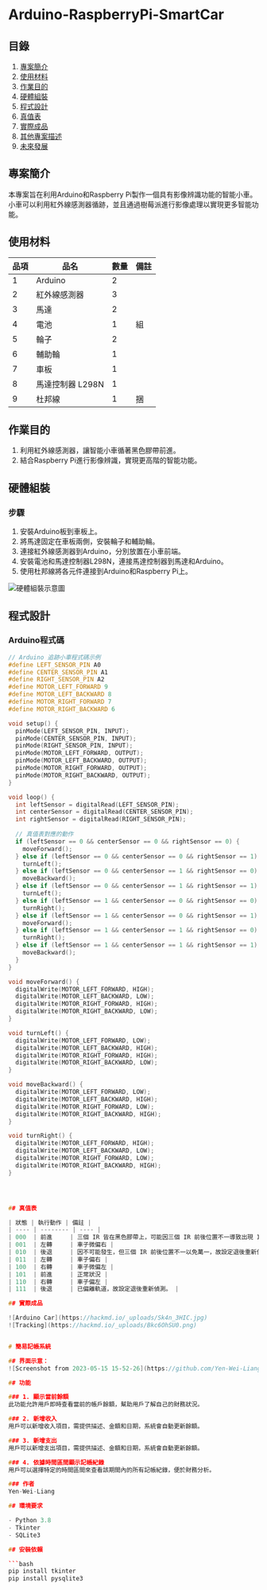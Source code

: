 # Arduino-RaspberryPi-SmartCar

## 目錄

1. [專案簡介](#專案簡介)
2. [使用材料](#使用材料)
3. [作業目的](#作業目的)
4. [硬體組裝](#硬體組裝)
5. [程式設計](#程式設計)
6. [真值表](#真值表)
7. [實際成品](#實際成品)
8. [其他專案描述](#其他專案描述)
9. [未來發展](#未來發展)

## 專案簡介

本專案旨在利用Arduino和Raspberry Pi製作一個具有影像辨識功能的智能小車。小車可以利用紅外線感測器循跡，並且通過樹莓派進行影像處理以實現更多智能功能。

## 使用材料

| 品項           | 品名           | 數量 | 備註                      |
| -------------- | -------------- | ---- | ------------------------- |
| 1              | Arduino        | 2    |                           |
| 2              | 紅外線感測器   | 3    |                           |
| 3              | 馬達           | 2    |                           |
| 4              | 電池           | 1    | 組                        |
| 5              | 輪子           | 2    |                           |
| 6              | 輔助輪         | 1    |                           |
| 7              | 車板           | 1    |                           |
| 8              | 馬達控制器 L298N| 1    |                           |
| 9              | 杜邦線         | 1    | 捆                        |

## 作業目的

1. 利用紅外線感測器，讓智能小車循著黑色膠帶前進。
2. 結合Raspberry Pi進行影像辨識，實現更高階的智能功能。

## 硬體組裝

### 步驟

1. 安裝Arduino板到車板上。
2. 將馬達固定在車板兩側，安裝輪子和輔助輪。
3. 連接紅外線感測器到Arduino，分別放置在小車前端。
4. 安裝電池和馬達控制器L298N，連接馬達控制器到馬達和Arduino。
5. 使用杜邦線將各元件連接到Arduino和Raspberry Pi上。

![硬體組裝示意圖](path/to/your/image.jpg)

## 程式設計

### Arduino程式碼

```cpp
// Arduino 追跡小車程式碼示例
#define LEFT_SENSOR_PIN A0
#define CENTER_SENSOR_PIN A1
#define RIGHT_SENSOR_PIN A2
#define MOTOR_LEFT_FORWARD 9
#define MOTOR_LEFT_BACKWARD 8
#define MOTOR_RIGHT_FORWARD 7
#define MOTOR_RIGHT_BACKWARD 6

void setup() {
  pinMode(LEFT_SENSOR_PIN, INPUT);
  pinMode(CENTER_SENSOR_PIN, INPUT);
  pinMode(RIGHT_SENSOR_PIN, INPUT);
  pinMode(MOTOR_LEFT_FORWARD, OUTPUT);
  pinMode(MOTOR_LEFT_BACKWARD, OUTPUT);
  pinMode(MOTOR_RIGHT_FORWARD, OUTPUT);
  pinMode(MOTOR_RIGHT_BACKWARD, OUTPUT);
}

void loop() {
  int leftSensor = digitalRead(LEFT_SENSOR_PIN);
  int centerSensor = digitalRead(CENTER_SENSOR_PIN);
  int rightSensor = digitalRead(RIGHT_SENSOR_PIN);
  
  // 真值表對應的動作
  if (leftSensor == 0 && centerSensor == 0 && rightSensor == 0) {
    moveForward();
  } else if (leftSensor == 0 && centerSensor == 0 && rightSensor == 1) {
    turnLeft();
  } else if (leftSensor == 0 && centerSensor == 1 && rightSensor == 0) {
    moveBackward();
  } else if (leftSensor == 0 && centerSensor == 1 && rightSensor == 1) {
    turnLeft();
  } else if (leftSensor == 1 && centerSensor == 0 && rightSensor == 0) {
    turnRight();
  } else if (leftSensor == 1 && centerSensor == 0 && rightSensor == 1) {
    moveForward();
  } else if (leftSensor == 1 && centerSensor == 1 && rightSensor == 0) {
    turnRight();
  } else if (leftSensor == 1 && centerSensor == 1 && rightSensor == 1) {
    moveBackward();
  }
}

void moveForward() {
  digitalWrite(MOTOR_LEFT_FORWARD, HIGH);
  digitalWrite(MOTOR_LEFT_BACKWARD, LOW);
  digitalWrite(MOTOR_RIGHT_FORWARD, HIGH);
  digitalWrite(MOTOR_RIGHT_BACKWARD, LOW);
}

void turnLeft() {
  digitalWrite(MOTOR_LEFT_FORWARD, LOW);
  digitalWrite(MOTOR_LEFT_BACKWARD, HIGH);
  digitalWrite(MOTOR_RIGHT_FORWARD, HIGH);
  digitalWrite(MOTOR_RIGHT_BACKWARD, LOW);
}

void moveBackward() {
  digitalWrite(MOTOR_LEFT_FORWARD, LOW);
  digitalWrite(MOTOR_LEFT_BACKWARD, HIGH);
  digitalWrite(MOTOR_RIGHT_FORWARD, LOW);
  digitalWrite(MOTOR_RIGHT_BACKWARD, HIGH);
}

void turnRight() {
  digitalWrite(MOTOR_LEFT_FORWARD, HIGH);
  digitalWrite(MOTOR_LEFT_BACKWARD, LOW);
  digitalWrite(MOTOR_RIGHT_FORWARD, LOW);
  digitalWrite(MOTOR_RIGHT_BACKWARD, HIGH);
}




## 真值表

| 狀態 | 執行動作 | 備註 |
| ---- | -------- | ---- |
| 000  | 前進     | 三個 IR 皆在黑色膠帶上，可能因三個 IR 前後位置不一導致出現 IR 皆感測到膠帶，故設定前進重新偵測。 |
| 001  | 左轉     | 車子微偏右 |
| 010  | 後退     | 因不可能發生，但三個 IR 前後位置不一以免萬一，故設定退後重新偵測。 |
| 011  | 左轉     | 車子偏右 |
| 100  | 右轉     | 車子微偏左 |
| 101  | 前進     | 正常狀況 |
| 110  | 右轉     | 車子偏左 |
| 111  | 後退     | 已偏離軌道，故設定退後重新偵測。 |

## 實際成品

![Arduino Car](https://hackmd.io/_uploads/Sk4n_3HIC.jpg)
![Tracking](https://hackmd.io/_uploads/Bkc6OhSU0.png)


# 簡易記帳系統

## 界面示意：
![Screenshot from 2023-05-15 15-52-26](https://github.com/Yen-Wei-Liang/Simple-Accounting-System/assets/127264553/7277b0c7-f13a-4293-9495-79ae088c41b9)

## 功能

### 1. 顯示當前餘額
此功能允許用戶即時查看當前的帳戶餘額，幫助用戶了解自己的財務狀況。

### 2. 新增收入
用戶可以新增收入項目，需提供描述、金額和日期，系統會自動更新餘額。

### 3. 新增支出
用戶可以新增支出項目，需提供描述、金額和日期，系統會自動更新餘額。

### 4. 依據時間區間顯示記帳紀錄
用戶可以選擇特定的時間區間來查看該期間內的所有記帳紀錄，便於財務分析。

### 作者
Yen-Wei-Liang

## 環境要求

- Python 3.8
- Tkinter
- SQLite3

## 安裝依賴

```bash
pip install tkinter
pip install pysqlite3

```

